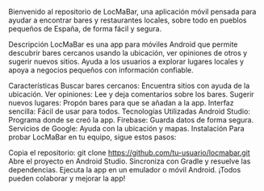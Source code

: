 Bienvenido al repositorio de LocMaBar, una aplicación móvil pensada para ayudar a encontrar bares y restaurantes locales, sobre todo en pueblos pequeños de España, de forma fácil y segura.

Descripción
LocMaBar es una app para móviles Android que permite descubrir bares cercanos usando la ubicación, ver opiniones de otros y sugerir nuevos sitios. Ayuda a los usuarios a explorar lugares locales y apoya a negocios pequeños con información confiable.

Características
Buscar bares cercanos: Encuentra sitios con ayuda de la ubicación.
Ver opiniones: Lee y deja comentarios sobre los bares.
Sugerir nuevos lugares: Propón bares para que se añadan a la app.
Interfaz sencilla: Fácil de usar para todos.
Tecnologías Utilizadas
Android Studio: Programa donde se creó la app.
Firebase: Guarda datos de forma segura.
Servicios de Google: Ayuda con la ubicación y mapas.
Instalación
Para probar LocMaBar en tu equipo, sigue estos pasos:

Copia el repositorio: git clone https://github.com/tu-usuario/locmabar.git
Abre el proyecto en Android Studio.
Sincroniza con Gradle y resuelve las dependencias.
Ejecuta la app en un emulador o móvil Android.
¡Todos pueden colaborar y mejorar la app!
